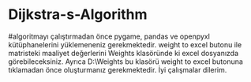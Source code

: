 # Dijkstra-s-Algorithm
#algoritmayı çalıştırmadan önce pygame, pandas ve openpyxl kütüphanelerini yüklemeneniz gerekmektedir. weight to excel butonu ile matristeki maaliyet değerlerini
Weights klasöründe ki excel dosyanızda görebileceksiniz. Ayrıca D:\\Weights bu klasörü weight to excel butonuna tıklamadan önce oluşturmanız gerekmektedir. İyi çalışmalar dilerim.
